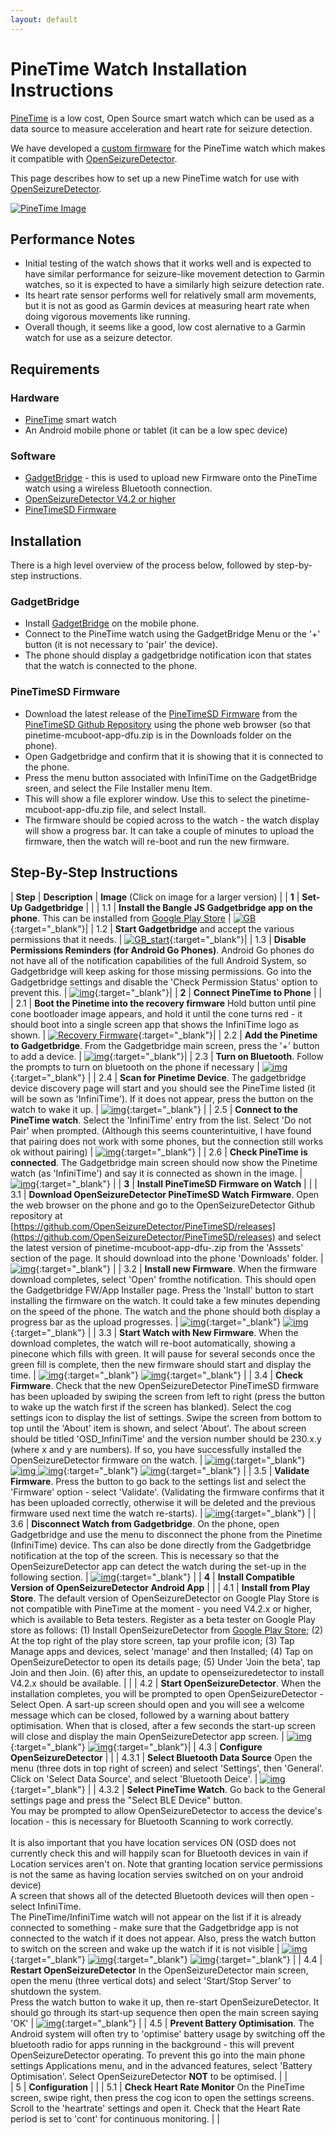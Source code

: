 ```yaml
---
layout: default
---
```


# PineTime Watch Installation Instructions

[PineTime](https://www.pine64.org/pinetime/) is a low cost, Open Source smart watch which can be used as a data source to measure acceleration and heart rate for seizure detection.   

We have developed a [custom firmware](https://github.com/OpenSeizureDetector/PineTimeSD) for the PineTime watch which makes it compatible with [OpenSeizureDetector](https://openseizuredetector.org.uk).

This page describes how to set up a new PineTime watch for use with [OpenSeizureDetector](https://openseizuredetector.org.uk).

[![PineTime Image](/assets/images/pinetime-installation-images/pinetime.png)](https://www.pine64.org/pinetime/)


## Performance Notes 
  * Initial testing of the watch shows that it works well and is expected to have similar performance for seizure-like movement detection to Garmin watches, so it is expected to have a similarly high seizure detection rate.    
  * Its heart rate sensor performs well for relatively small arm movements, but it is not as good as Garmin devices at measuring heart rate when doing vigorous movements like running.
  * Overall though, it seems like a good, low cost alernative to a Garmin watch for use as a seizure detector.


## Requirements

### Hardware
  - [PineTime](https://www.pine64.org/pinetime/) smart watch
  - An Android mobile phone or tablet (it can be a low spec device)


### Software
  - [GadgetBridge](https://play.google.com/store/apps/details?id=com.espruino.gadgetbridge.banglejs&hl=en&gl=US) - this is used to upload new Firmware onto the PineTime watch using a wireless Bluetooth connection.
  - [OpenSeizureDetector V4.2 or higher](https://github.com/OpenSeizureDetector/Android_Pebble_SD/tree/V4.2.x/app/release)
  - [PineTimeSD Firmware](https://github.com/OpenSeizureDetector/PineTimeSD/releases/latest)


## Installation

There is a high level overview of the process below, followed by step-by-step instructions.

### GadgetBridge
  - Install [GadgetBridge](https://play.google.com/store/apps/details?id=com.espruino.gadgetbridge.banglejs&hl=en&gl=US) on the mobile phone.
  - Connect to the PineTime watch using the GadgetBridge Menu or the '+' button (it is not necessary to 'pair' the device).
  - The phone should display a gadgetbridge notification icon that states that the watch is connected to the phone.

### PineTimeSD Firmware
  - Download the latest release of the [PineTimeSD Firmware](https://github.com/OpenSeizureDetector/PineTimeSD) from the [PineTimeSD Github Repository](https://github.com/OpenSeizureDetector/PineTimeSD) using the phone web browser (so that pinetime-mcuboot-app-dfu.zip is in the Downloads folder on the phone).
  - Open Gadgetbridge and confirm that it is showing that it is connected to the phone.
  - Press the menu button associated with InfiniTime on the GadgetBridge sreen, and select the File Installer menu Item.
  - This will show a file explorer window.  Use this to select the pinetime-mcuboot-app-dfu.zip file, and select Install.
  - The firmware should be copied across to the watch - the watch display will show a progress bar.  It can take a couple of minutes to upload the firmware, then the watch will re-boot and run the new firmware.


## Step-By-Step Instructions

| **Step** | **Description** |  **Image** (Click on image for a larger version) | 
| **1**    | **Set-Up Gadgetbridge** | |
| 1.1   | **Install the Bangle JS Gadgetbridge app on the phone**.  This can be installed from [Google Play Store](https://play.google.com/store/apps/details?id=com.espruino.gadgetbridge.banglejs) | [![GB](/assets/images/pinetime-installation-images/DSC_0220.JPG)](/assets/images/pinetime-installation-images/DSC_0220.JPG){:target="_blank"}| 
| 1.2    | **Start Gadgetbridge** and accept the various permissions that it needs. | [![GB_start](/assets/images/pinetime-installation-images/DSC_0223.JPG)](/assets/images/pinetime-installation-images/DSC_0223.JPG){:target="_blank"}| 
| 1.3    | **Disable Permissions Reminders (for Android Go Phones)**.  Android Go phones do not have all of the notification capabilities of the full Android System, so Gadgetbridge will keep asking for those missing permissions.   Go into the Gadgetbridge settings and disable the 'Check Permission Status' option to prevent this.  | [![img](/assets/images/pinetime-installation-images/DSC_0226.JPG)](/assets/images/pinetime-installation-images/DSC_0226.JPG){:target="_blank"}| 
| **2** | **Connect PineTime to Phone** | |
| 2.1   | **Boot the Pinetime into the recovery firmware** Hold button until pine cone bootloader image appears, and hold it until the cone turns red - it should boot into a single screen app that shows the InfiniTime logo as shown.  | [![Recovery Firmware](/assets/images/pinetime-installation-images/DSC_0218.JPG)](/assets/images/pinetime-installation-images/DSC_0218.JPG){:target="_blank"}|
| 2.2   | **Add the Pinetime to Gadgetbridge**.  From the Gadgetbridge main screen, press the '+' button to add a device.  | [![img](/assets/images/pinetime-installation-images/DSC_0227.JPG)](/assets/images/pinetime-installation-images/DSC_0227.JPG){:target="_blank"}| 
| 2.3   | **Turn on Bluetooth**.  Follow the prompts to turn on bluetooth on the phone if necessary  | [![img](/assets/images/pinetime-installation-images/DSC_0228.JPG)](/assets/images/pinetime-installation-images/DSC_0228.JPG){:target="_blank"} | 
| 2.4  | **Scan for Pinetime Device**.  The gadgetbridge device discovery page will start and you should see the PineTime listed (it will be sown as 'InfiniTime').   If it does not appear, press the button on the watch to wake it up.  | [![img](/assets/images/pinetime-installation-images/DSC_0233.JPG)](/assets/images/pinetime-installation-images/DSC_0233.JPG){:target="_blank"} | 
| 2.5 | **Connect to the PineTime watch**.  Select the 'InfiniTime' entry from the list.   Select 'Do not Pair' when prompted.  (Although this seems counterintuitive, I have found that pairing does not work with some phones, but the connection still works ok without pairing)  | [![img](/assets/images/pinetime-installation-images/DSC_0234.JPG)](/assets/images/pinetime-installation-images/DSC_0234.JPG){:target="_blank"} | 
| 2.6 | **Check PineTime is connected**.   The Gadgetbridge main screen should now show the Pinetime watch (as 'InfiniTime') and say it is connected as shown in the image.  | [![img](/assets/images/pinetime-installation-images/DSC_0235.JPG)](/assets/images/pinetime-installation-images/DSC_0235.JPG){:target="_blank"} | 
| **3** | **Install PineTimeSD Firmware on Watch** | |
| 3.1    | **Download OpenSeizureDetector PineTimeSD Watch Firmware**.  Open the web browser on the phone and go to the OpenSeizureDetector Github repository at [https://github.com/OpenSeizureDetector/PineTimeSD/releases](https://github.com/OpenSeizureDetector/PineTimeSD/releases) and select the latest version of pinetime-mcuboot-app-dfu-<version number>.zip from the 'Asssets' section of the page.   It should download into the phone 'Downloads' folder. | [![img](/assets/images/pinetime-installation-images/DSC_0240.JPG)](/assets/images/pinetime-installation-images/DSC_0240.JPG){:target="_blank"} | 
| 3.2    | **Install new Firmware**.  When the firmware download completes, select 'Open' fromthe notification.  This should open the Gadgetbridge FW/App Installer page.   Press the 'Install' button to start installing the firmware on the watch.    It could take a few minutes depending on the speed of the phone.   The watch and the phone should both display a progress bar as the upload progresses.  | [![img](/assets/images/pinetime-installation-images/DSC_0242.JPG)](/assets/images/pinetime-installation-images/DSC_0242.JPG){:target="_blank"}  [![img](/assets/images/pinetime-installation-images/DSC_0245.JPG)](/assets/images/pinetime-installation-images/DSC_0245.JPG){:target="_blank"} | 
| 3.3    | **Start Watch with New Firmware**.  When the download completes, the watch will re-boot automatically, showing a pinecone which fills with green.   It will pause for several seconds once the green fill is complete, then the new firmware should start and display the time.  | [![img](/assets/images/pinetime-installation-images/DSC_0247.JPG)](/assets/images/pinetime-installation-images/DSC_0247.JPG){:target="_blank"} [![img](/assets/images/pinetime-installation-images/DSC_0248.JPG)](/assets/images/pinetime-installation-images/DSC_0248.JPG){:target="_blank"} | 
| 3.4    | **Check Firmware**.  Check that the new OpenSeizureDetector PineTimeSD firmware has been uploaded by swiping the screen from left to right (press the button to wake up the watch first if the screen has blanked).   Select the cog settings icon to display the list of settings.   Swipe the screen from bottom to top until the 'About' item is shown, and select 'About'.   The about screen should be titled 'OSD_InfiniTime' and the version number should be 230.x.y (where x and y are numbers).   If so, you have successfully installed the OpenSeizureDetector firmware on the watch. | [![img](/assets/images/pinetime-installation-images/DSC_0249.JPG)](/assets/images/pinetime-installation-images/DSC_0249.JPG){:target="_blank"} [![img](/assets/images/pinetime-installation-images/DSC_0250.JPG) ![img](/assets/images/pinetime-installation-images/DSC_0252.JPG)](/assets/images/pinetime-installation-images/DSC_0250.JPG){:target="_blank"} [![img](/assets/images/pinetime-installation-images/DSC_0252.JPG)](/assets/images/pinetime-installation-images/DSC_0252.JPG){:target="_blank"} | 
| 3.5    | **Validate Firmware**.  Press the button to go back to the settings list and select the 'Firmware' option - select 'Validate'.  (Validating the firmware confirms that it has been uploaded correctly, otherwise it will be deleted and the previous firmware used next time the watch re-starts).  | [![img](/assets/images/pinetime-installation-images/DSC_0254.JPG)](/assets/images/pinetime-installation-images/DSC_0254.JPG){:target="_blank"} | 
| 3.6   | **Disconnect Watch from Gadgetbridge**.  On the phone, open Gadgetbridge and use the menu to disconnect the phone from the Pinetime (InfiniTime) device.   Ths can also be done directly from the Gadgetbridge notification at the top of the screen.  This is necessary so that the OpenSeizureDetector app can detect the watch during the set-up in the following section.  | [![img](/assets/images/pinetime-installation-images/DSC_0281.JPG)](/assets/images/pinetime-installation-images/DSC_0281.JPG){:target="_blank"} |
| **4** | **Install Compatible Version of OpenSeizureDetector Android App**      |  |
|  4.1   | **Install from Play Store**.  The default version of OpenSeizureDetector on Google Play Store is not compatible with PineTime at the moment - you need V4.2.x or higher, which is available to Beta testers.  Register as a beta tester on Google Play store as follows:  (1) Install OpenSeizureDetector from [Google Play Store](https://play.google.com/store/apps/details?id=uk.org.openseizuredetector&hl=en_GB&gl=US); (2) At the top right of the play store screen, tap your profile icon; (3) Tap Manage apps and devices, select 'manage' and then Installed; (4) Tap on OpenSeizureDetector to open its details page; (5) Under 'Join the beta', tap Join and then Join.  (6) after this, an update to openseizuredetector to install V4.2.x should be available.  | | 
|  4.2   | **Start OpenSeizureDetector**.  When the installation completes, you will be prompted to open OpenSeizureDetector - Select Open.   A sart-up screen should open and you will see a welcome message which can be closed, followed by a warning about battery optimisation.  When that is closed, after a few seconds the start-up screen will close and display the main OpenSeizureDetector app screen. | [![img](/assets/images/pinetime-installation-images/DSC_0272.JPG)](/assets/images/pinetime-installation-images/DSC_0272.JPG){:target="_blank"} [![img](/assets/images/pinetime-installation-images/DSC_0273.JPG)](/assets/images/pinetime-installation-images/DSC_0273.JPG){:target="_blank"}| 
| 4.3 | **Configure OpenSeizureDetector** | |
|  4.3.1   | **Select Bluetooth Data Source** Open the menu (three dots in top right of screen) and select 'Settings', then 'General'.  Click on 'Select Data Source', and select 'Bluetooth Deice'.    | [![img](/assets/images/pinetime-installation-images/DSC_0278.JPG)](/assets/images/pinetime-installation-images/DSC_0278.JPG){:target="_blank"} | 
|  4.3.2   | **Select PineTime Watch**. Go back to the General settings page and press the "Select BLE Device" button.<br/>   You may be prompted to allow OpenSeizureDetector to access the device's location - this is necessary for Bluetooth Scanning to work correctly.<br/><br/>It is also important that you have location services ON (OSD does not currently check this and will happily scan for Bluetooth devices in vain if Location services aren't on. Note that granting location service permissions is not the same as having location servies switched on on your android device)<br/>   A screen that shows all of the detected Bluetooth devices will then open - select InfiniTime. <br/>  The PineTime/InfiniTime watch will not appear on the list if it is already connected to something - make sure that the Gadgetbridge app is not connected to the watch if it does not appear.  Also, press the watch button to switch on the screen and wake up the watch if it is not visible | [![img](/assets/images/pinetime-installation-images/DSC_0284.JPG)](/assets/images/pinetime-installation-images/DSC_0284.JPG){:target="_blank"} [![img](/assets/images/pinetime-installation-images/DSC_0285.JPG)](/assets/images/pinetime-installation-images/DSC_0285.JPG){:target="_blank"} [![img](/assets/images/pinetime-installation-images/DSC_0286.JPG)](/assets/images/pinetime-installation-images/DSC_0286.JPG){:target="_blank"}  | 
| 4.4    | **Restart OpenSeizureDetector**  In the OpenSeizureDetector main screen, open the menu (three vertical dots) and select 'Start/Stop Server' to shutdown the system.<br/>Press the watch button to wake it up, then re-start OpenSeizureDetector.  It should go through its start-up sequence then open the main screen saying 'OK'  | [![img](/assets/images/pinetime-installation-images/DSC_0292.JPG)](/assets/images/pinetime-installation-images/DSC_0292.JPG){:target="_blank"} | 
| 4.5    | **Prevent Battery Optimisation**.  The Android system will often try to 'optimise' battery usage by switching off the bluetooth radio for apps running in the background - this will prevent OpenSeizureDetector operating.   To prevent this go into the main phone settings Applications menu, and in the advanced features, select 'Battery Optimisation'.  Select OpenSeizureDetector **NOT** to be optimised.  |  |  
| 5 | **Configuration** | |
| 5.1 | **Check Heart Rate Monitor**  On the PineTime screen, swipe right, then press the cog icon to open the settings screens.  Scroll to the 'heartrate' settings and open it.  Check that the Heart Rate period is set to 'cont' for continuous monitoring. | |
